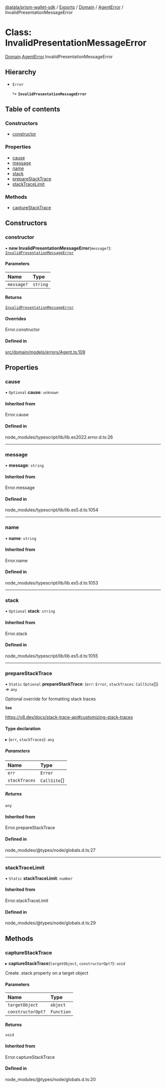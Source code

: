 [@atala/prism-wallet-sdk](../README.md) / [Exports](../modules.md) / [Domain](../modules/Domain.md) / [AgentError](../modules/Domain.AgentError.md) / InvalidPresentationMessageError

# Class: InvalidPresentationMessageError

[Domain](../modules/Domain.md).[AgentError](../modules/Domain.AgentError.md).InvalidPresentationMessageError

## Hierarchy

- `Error`

  ↳ **`InvalidPresentationMessageError`**

## Table of contents

### Constructors

- [constructor](Domain.AgentError.InvalidPresentationMessageError.md#constructor)

### Properties

- [cause](Domain.AgentError.InvalidPresentationMessageError.md#cause)
- [message](Domain.AgentError.InvalidPresentationMessageError.md#message)
- [name](Domain.AgentError.InvalidPresentationMessageError.md#name)
- [stack](Domain.AgentError.InvalidPresentationMessageError.md#stack)
- [prepareStackTrace](Domain.AgentError.InvalidPresentationMessageError.md#preparestacktrace)
- [stackTraceLimit](Domain.AgentError.InvalidPresentationMessageError.md#stacktracelimit)

### Methods

- [captureStackTrace](Domain.AgentError.InvalidPresentationMessageError.md#capturestacktrace)

## Constructors

### constructor

• **new InvalidPresentationMessageError**(`message?`): [`InvalidPresentationMessageError`](Domain.AgentError.InvalidPresentationMessageError.md)

#### Parameters

| Name | Type |
| :------ | :------ |
| `message?` | `string` |

#### Returns

[`InvalidPresentationMessageError`](Domain.AgentError.InvalidPresentationMessageError.md)

#### Overrides

Error.constructor

#### Defined in

[src/domain/models/errors/Agent.ts:109](https://github.com/hyperledger/identus-edge-agent-sdk-ts/blob/2cdbf1ede368164be3dd56f3e362e76e94d48b48/src/domain/models/errors/Agent.ts#L109)

## Properties

### cause

• `Optional` **cause**: `unknown`

#### Inherited from

Error.cause

#### Defined in

node_modules/typescript/lib/lib.es2022.error.d.ts:26

___

### message

• **message**: `string`

#### Inherited from

Error.message

#### Defined in

node_modules/typescript/lib/lib.es5.d.ts:1054

___

### name

• **name**: `string`

#### Inherited from

Error.name

#### Defined in

node_modules/typescript/lib/lib.es5.d.ts:1053

___

### stack

• `Optional` **stack**: `string`

#### Inherited from

Error.stack

#### Defined in

node_modules/typescript/lib/lib.es5.d.ts:1055

___

### prepareStackTrace

▪ `Static` `Optional` **prepareStackTrace**: (`err`: `Error`, `stackTraces`: `CallSite`[]) => `any`

Optional override for formatting stack traces

**`See`**

https://v8.dev/docs/stack-trace-api#customizing-stack-traces

#### Type declaration

▸ (`err`, `stackTraces`): `any`

##### Parameters

| Name | Type |
| :------ | :------ |
| `err` | `Error` |
| `stackTraces` | `CallSite`[] |

##### Returns

`any`

#### Inherited from

Error.prepareStackTrace

#### Defined in

node_modules/@types/node/globals.d.ts:27

___

### stackTraceLimit

▪ `Static` **stackTraceLimit**: `number`

#### Inherited from

Error.stackTraceLimit

#### Defined in

node_modules/@types/node/globals.d.ts:29

## Methods

### captureStackTrace

▸ **captureStackTrace**(`targetObject`, `constructorOpt?`): `void`

Create .stack property on a target object

#### Parameters

| Name | Type |
| :------ | :------ |
| `targetObject` | `object` |
| `constructorOpt?` | `Function` |

#### Returns

`void`

#### Inherited from

Error.captureStackTrace

#### Defined in

node_modules/@types/node/globals.d.ts:20
